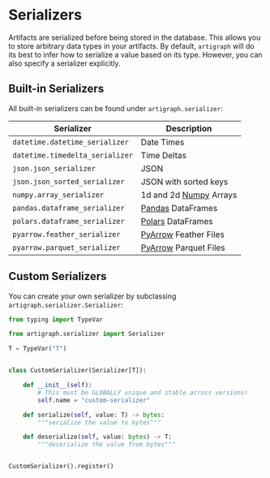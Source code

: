 # Serializers

Artifacts are serialized before being stored in the database. This allows you to store
arbitrary data types in your artifacts. By default, `artigraph` will do its best to
infer how to serialize a value based on its type. However, you can also specify a
serializer explicitly.

## Built-in Serializers

All built-in serializers can be found under `artigraph.serializer`:

| Serializer                      | Description                                                              |
| ------------------------------- | ------------------------------------------------------------------------ |
| `datetime.datetime_serializer`  | Date Times                                                               |
| `datetime.timedelta_serializer` | Time Deltas                                                              |
| `json.json_serializer`          | JSON                                                                     |
| `json.json_sorted_serializer`   | JSON with sorted keys                                                    |
| `numpy.array_serializer`        | 1d and 2d [Numpy](https://numpy.org/) Arrays                             |
| `pandas.dataframe_serializer`   | [Pandas](https://pandas.pydata.org/) DataFrames                          |
| `polars.dataframe_serializer`   | [Polars](https://pola-rs.github.io/) DataFrames                          |
| `pyarrow.feather_serializer`    | [PyArrow](https://arrow.apache.org/docs/python/index.html) Feather Files |
| `pyarrow.parquet_serializer`    | [PyArrow](https://arrow.apache.org/docs/python/index.html) Parquet Files |

## Custom Serializers

You can create your own serializer by subclassing `artigraph.serializer.Serializer`:

```python
from typing import TypeVar

from artigraph.serializer import Serializer

T = TypeVar("T")


class CustomSerializer(Serializer[T]):

    def __init__(self):
        # This must be GLOBALLY unique and stable across versions!
        self.name = "custom-serializer"

    def serialize(self, value: T) -> bytes:
        """serialize the value to bytes"""

    def deserialize(self, value: bytes) -> T:
        """deserialize the value from bytes"""


CustomSerializer().register()
```
